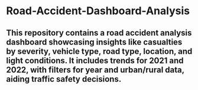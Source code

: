 # Road-Accident-Dashboard-Analysis
This repository contains a road accident analysis dashboard showcasing insights like casualties by severity, vehicle type, road type, location, and light conditions. It includes trends for 2021 and 2022, with filters for year and urban/rural data, aiding traffic safety decisions.
---
